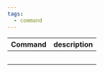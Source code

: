 ```yaml
---
tags:
  - command
---
```


|Command      |description    |
|:--     |:--   |
| | |
| | |
| | |
| | |
| | |



